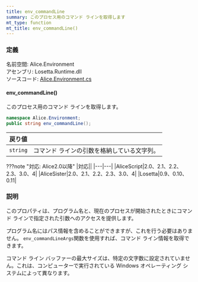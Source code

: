```yaml
---
title: env_commandLine
summary: このプロセス用のコマンド ラインを取得します
mt_type: function
mt_title: env_commandLine()
---
```

### 定義
名前空間: Alice.Environment<br/>
アセンブリ: Losetta.Runtime.dll<br/>
ソースコード: [Alice.Environment.cs](https://github.com/WSOFT-Project/Losetta/blob/master/Losetta.Runtime/Alice.Environment.cs)

#### env_commandLine()

このプロセス用のコマンド ラインを取得します。

```cs title="AliceScript"
namespace Alice.Environment;
public string env_commandLine();
```

|戻り値| |
|-|-|
|`string`|コマンド ラインの引数を格納している文字列。|

???note "対応: Alice2.0以降"
    |対応||
    |---|---|
    |AliceScript|2.0、2.1、2.2、2.3、3.0、4|
    |AliceSister|2.0、2.1、2.2、2.3、3.0、4|
    |Losetta|0.9、0.10、0.11|

### 説明
このプロパティは、プログラム名と、現在のプロセスが開始されたときにコマンド ラインで指定された引数へのアクセスを提供します。

プログラム名にはパス情報を含めることができますが、これを行う必要はありません。 `env_commandLineArgs`関数を使用すれば、コマンド ライン情報を取得できます。

コマンド ライン バッファーの最大サイズは、特定の文字数に設定されていません。これは、コンピューターで実行されている Windows オペレーティング システムによって異なります。